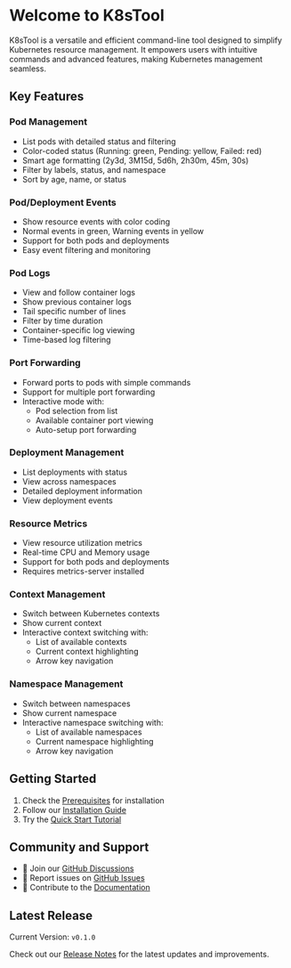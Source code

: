 # Welcome to K8sTool

K8sTool is a versatile and efficient command-line tool designed to simplify Kubernetes resource management. It empowers users with intuitive commands and advanced features, making Kubernetes management seamless.

## Key Features

### Pod Management
- List pods with detailed status and filtering
- Color-coded status (Running: green, Pending: yellow, Failed: red)
- Smart age formatting (2y3d, 3M15d, 5d6h, 2h30m, 45m, 30s)
- Filter by labels, status, and namespace
- Sort by age, name, or status

### Pod/Deployment Events
- Show resource events with color coding
- Normal events in green, Warning events in yellow
- Support for both pods and deployments
- Easy event filtering and monitoring

### Pod Logs
- View and follow container logs
- Show previous container logs
- Tail specific number of lines
- Filter by time duration
- Container-specific log viewing
- Time-based log filtering

### Port Forwarding
- Forward ports to pods with simple commands
- Support for multiple port forwarding
- Interactive mode with:
  - Pod selection from list
  - Available container port viewing
  - Auto-setup port forwarding

### Deployment Management
- List deployments with status
- View across namespaces
- Detailed deployment information
- View deployment events

### Resource Metrics
- View resource utilization metrics
- Real-time CPU and Memory usage
- Support for both pods and deployments
- Requires metrics-server installed

### Context Management
- Switch between Kubernetes contexts
- Show current context
- Interactive context switching with:
  - List of available contexts
  - Current context highlighting
  - Arrow key navigation

### Namespace Management
- Switch between namespaces
- Show current namespace
- Interactive namespace switching with:
  - List of available namespaces
  - Current namespace highlighting
  - Arrow key navigation

## Getting Started

1. Check the [Prerequisites](prerequisites.md) for installation
2. Follow our [Installation Guide](installation.md)
3. Try the [Quick Start Tutorial](quick_start.md)

## Community and Support

- 👥 Join our [GitHub Discussions](https://github.com/eniayomi/k8stool/discussions)
- 🐛 Report issues on [GitHub Issues](https://github.com/eniayomi/k8stool/issues)
- 📖 Contribute to the [Documentation](contributing.md)

## Latest Release

Current Version: `v0.1.0`

Check out our [Release Notes](changelog.md) for the latest updates and improvements.